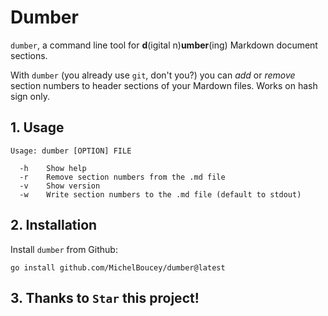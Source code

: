 <h1>Dumber</h1>

`dumber`, a command line tool for **d**(igital n)**umber**(ing) Markdown document sections.

With `dumber` (you already use `git`, don't you?) you can *add* or *remove* section numbers to header sections of your Mardown files. Works on hash sign only.

## 1. Usage

```
Usage: dumber [OPTION] FILE

  -h    Show help
  -r    Remove section numbers from the .md file
  -v    Show version
  -w    Write section numbers to the .md file (default to stdout)
```

## 2. Installation

Install `dumber` from Github:

```
go install github.com/MichelBoucey/dumber@latest
```

## 3. Thanks to `Star` this project!

